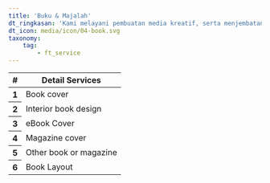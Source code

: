 ```yaml
---
title: 'Buku & Majalah'
dt_ringkasan: 'Kami melayani pembuatan media kreatif, serta menjembatani komunikasi antara perusahaan dan target Anda.'
dt_icon: media/icon/04-book.svg
taxonomy:
    tag:
        - ft_service
---
```


<table class="table table-hover">
<thead>
<tr>
  <th>#</th>
  <th>Detail Services</th>
</tr>
</thead>
<tbody>
	<tr>
	  <th scope="row">1</th>
	  <td>Book cover</td>
	</tr>
	<tr>
	  <th scope="row">2</th>
	  <td>Interior book design</td>
	<tr>
	  <th scope="row">3</th>
	  <td>eBook Cover</td>
	</tr>
	<tr>
	  <th scope="row">4</th>
	  <td>Magazine cover</td>
	</tr>
	<tr>
	  <th scope="row">5</th>
	  <td>Other book or magazine</td>
	</tr>
	<tr>
	  <th scope="row">6</th>
	  <td>Book Layout</td>
	</tr>
</tbody>
</table>
